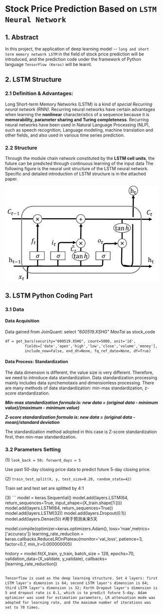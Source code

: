 # Stock Price Prediction Based on ```LSTM Neural Network```

## 1. Abstract

In this project, the application of deep learning model -- ``long and short term memory network LSTM`` in the field of stock price prediction will be introduced, and the prediction code under the framework of Python language ```TensorFlow (Keras)``` will be learnt.





## 2. LSTM Structure

### 2.1 Definition & Advantages:

Long Short-term Memory Networks (LSTM) is a kind of *special Recurring neural network (RNN)*. Recurring neural networks have certain advantages when learning the **nonlinear** characteristics of a sequence because it is **memorability, parameter sharing and Turing completeness**. Recurring neural networks have been used in Natural Language Processing (NLP), such as speech recognition, Language modeling, machine translation and other fields, and also used in various time series prediction.

### 2.2 Structure

Through the module chain network constituted by the **LSTM cell units**, the future can be predicted through continuous learning of the input data
The following figure is the neural unit structure of the LSTM neural network. Specific and detailed introduction of LSTM structure is in the attached paper.

![image](https://github.com/algo21-116020074/Assignment2/blob/main/LSTM_Image.png)

## 3. LSTM Python Coding Part

### 3.1 Data 

#### Data Acquisition

Data gained from JoinQuant: select _"600519.XSHG" MaoTai_ as stock_code
```
df = get_bars(security="600519.XSHG", count=5000, unit='1d',
         fields=['date','open','high','low','close','volume','money'],
         include_now=False, end_dt=None, fq_ref_date=None, df=True)
```

#### Data Process: Standardization

The data dimension is different, the value size is very different. Therefore, we need to introduce data standardization. Data standardization processing mainly includes data synchemotaxis and dimensionless processing. There are many methods of data standardization: min-max standardization, z-score standardization.

_**Min-max standardization formula is: new data = (original data - minimum value)/(maximum - minimum value)**_

_**Z-score standardization formula is: new data = (original data - mean)/standard deviation**_

The standardization method adopted in this case is Z-score standardization first, then min-max standardization.

### 3.2 Parameters Setting

(1) ```look_back = 50; forward_days = 5```

Use past 50-day closing price data to predict future 5-day closing price. 

(2) ```train_test_split(X, y, test_size=0.20, random_state=42)```

Train set and test set are splitted by 4:1

(3) ```
model = keras.Sequential()
model.add(layers.LSTM(64, return_sequences=True, input_shape=(X_train.shape[1:])))
model.add(layers.LSTM(64, return_sequences=True))
model.add(layers.LSTM(32))
model.add(layers.Dropout(0.1))
model.add(layers.Dense(5)) #用于预测未来5天

model.compile(optimizer=keras.optimizers.Adam(), loss='mae',metrics=['accuracy'])
learning_rate_reduction = keras.callbacks.ReduceLROnPlateau(monitor='val_loss', patience=3, factor=0.7, min_lr=0.000000005)

history = model.fit(X_train, y_train,
                    batch_size = 128,
                    epochs=70,
                    validation_data=(X_validate, y_validate),
                    callbacks=[learning_rate_reduction])
```

Tensorflow is used as the deep learning structure. Set 4 layers: first LSTM layer's dimension is 64; second LSTM layer's dimension is 64; third LSTM layer's dimension is 32; Forth Dropout layer's dimension is 5 and dropout rate is 0.1, which is to predict future 5-day. Adam optimizer was used for estimation parameters, LR attenuation mode was adopted for learning rate, and the maximum number of iterations was set to 70 times. 
